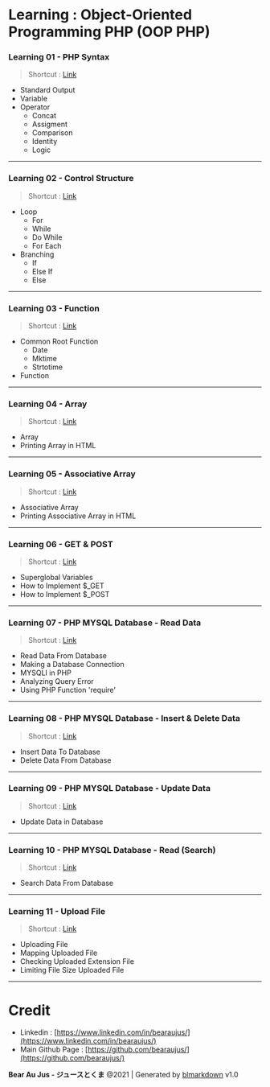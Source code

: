 # Learning : Object-Oriented Programming PHP (OOP PHP)

### Learning 01 - PHP Syntax
> Shortcut : [Link](https://github.com/bearaujus/learning/tree/main/php/1_basic_php/l01)

+ Standard Output
+ Variable
+ Operator
    - Concat
    - Assigment
    - Comparison
    - Identity
    - Logic

---
### Learning 02 - Control Structure
> Shortcut : [Link](https://github.com/bearaujus/learning/tree/main/php/1_basic_php/l02)

+ Loop
    - For
    - While
    - Do While
    - For Each
+ Branching
    - If
    - Else If
    - Else

---
### Learning 03 - Function
> Shortcut : [Link](https://github.com/bearaujus/learning/tree/main/php/1_basic_php/l03)

+ Common Root Function
    - Date
    - Mktime
    - Strtotime
+ Function

---
### Learning 04 - Array
> Shortcut : [Link](https://github.com/bearaujus/learning/tree/main/php/1_basic_php/l04)

+ Array
+ Printing Array in HTML

---
### Learning 05 - Associative Array
> Shortcut : [Link](https://github.com/bearaujus/learning/tree/main/php/1_basic_php/l05)

+ Associative Array
+ Printing Associative Array in HTML

---
### Learning 06 - GET & POST
> Shortcut : [Link](https://github.com/bearaujus/learning/tree/main/php/1_basic_php/l06)

+ Superglobal Variables
+ How to Implement $_GET
+ How to Implement $_POST

---
### Learning 07 - PHP MYSQL Database - Read Data
> Shortcut : [Link](https://github.com/bearaujus/learning/tree/main/php/1_basic_php/l07)

+ Read Data From Database
+ Making a Database Connection
+ MYSQLI in PHP
+ Analyzing Query Error
+ Using PHP Function 'require'

---
### Learning 08 - PHP MYSQL Database - Insert & Delete Data
> Shortcut : [Link](https://github.com/bearaujus/learning/tree/main/php/1_basic_php/l08)

+ Insert Data To Database
+ Delete Data From Database

---
### Learning 09 - PHP MYSQL Database - Update Data
> Shortcut : [Link](https://github.com/bearaujus/learning/tree/main/php/1_basic_php/l09)

+ Update Data in Database

---
### Learning 10 - PHP MYSQL Database - Read (Search)
> Shortcut : [Link](https://github.com/bearaujus/learning/tree/main/php/1_basic_php/l10)

+ Search Data From Database

---
### Learning 11 - Upload File
> Shortcut : [Link](https://github.com/bearaujus/learning/tree/main/php/1_basic_php/l11)

+ Uploading File
+ Mapping Uploaded File
+ Checking Uploaded Extension File
+ Limiting File Size Uploaded File

---
# Credit
+ Linkedin : [https://www.linkedin.com/in/bearaujus/](https://www.linkedin.com/in/bearaujus/)
+ Main Github Page : [https://github.com/bearaujus/](https://github.com/bearaujus/)

**Bear Au Jus - ジュースとくま** @2021 | Generated by [blmarkdown](https://github.com/bearaujus/blmarkdown) v1.0